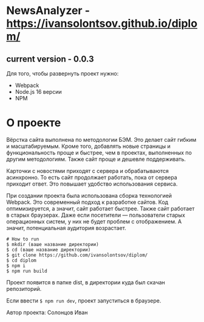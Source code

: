 # NewsAnalyzer - https://ivansolontsov.github.io/diplom/
current version - 0.0.3
---
Для того, чтобы развернуть проект нужно:
- Webpack
- Node.js 16 версии
- NPM

# О проекте
Вёрстка сайта выполнена по методологии БЭМ. Это делает сайт гибким и масштабируемым. Кроме того, добавлять новые страницы и функциональность проще и быстрее, чем в проектах, выполненных по другим методологиям. Также сайт проще и дешевле поддерживать.

Карточки с новостями приходят с сервера и обрабатываются асинхронно. То есть сайт продолжает работать, пока от сервера приходит ответ. Это повышает удобство использования сервиса.

При создании проекта была использована сборка технологией Webpack. Это современный подход к разработке сайтов. Код оптимизируется, а значит, сайт работает быстрее. Также сайт работает в старых браузерах. Даже если посетители — пользователи старых операционных систем, у них не будет проблем с отображением. А значит, потенциальная аудитория возрастает.

```
# How to run
$ mkdir (ваше название директории)
$ cd (ваше название директории)
$ git clone https://github.com/ivansolontsov/diplom/
$ cd diplom
$ npm i
$ npm run build
```

Проект появится в папке dist, в директории куда был скачан репозиторий.

Если ввести ```$ npm run dev```, проект запуститься в браузере.

Автор проекта: Солонцов Иван



